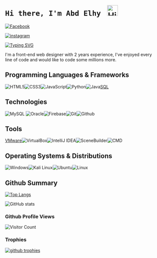 # `Hi there, I'm Abd Elhy ` <img src="https://user-images.githubusercontent.com/1303154/88677602-1635ba80-d120-11ea-84d8-d263ba5fc3c0.gif" width="35px" alt="Hi!">

[![Facebook](https://img.shields.io/badge/Facebook-%231877F2.svg?&style=flat-square&logo=facebook&logoColor=white)](https://www.facebook.com/profile.php?id=100012893827867)

[![instagram](https://img.shields.io/badge/instagram-E4405F?.svg?&style=flat-square&logo=instagram&logoColor=white)](https://www.instagram.com/abdelhy_alaa/)

[![Typing SVG](https://readme-typing-svg.herokuapp.com?font=comfortaa&color=00EE00&size=24&width=500&lines=I'm+front+end+web+designer;and+Back+end+developer;and+Cyber+Security+Engineer!;font=comfortaa&color=00EE00&size=24&width=500&lines=Nice+to+meet+you...+❤❤)](https://git.io/typing-svg)

I'm a front-end web designer with 2 years experience, I've enjoyed every line of code and would like to code some millions more.
## Programming Languages & Frameworks

![HTML5](https://img.icons8.com/color/35/html-5.png)![CSS3](https://img.icons8.com/color/35/css3.png)![JavaScript](https://img.icons8.com/color/35/javascript.png)![Python](https://img.icons8.com/color/35/python--v1.png)![Java](https://img.icons8.com/color/35/java-coffee-cup-logo--v1.png)[SQL](https://img.icons8.com/external-soft-fill-juicy-fish/35/external-sql-coding-and-development-soft-fill-soft-fill-juicy-fish.png)

## Technologies

![MySQL](https://img.icons8.com/?id=UFXRpPFebwa2&size=35) ![Oracle](https://img.icons8.com/color/35/oracle-logo.png)![Firebase](https://img.icons8.com/?id=62452&size=35&color=000000)![Git](https://img.icons8.com/color/35/git.png)![Github](https://img.icons8.com/?id=52539&size=35)

## Tools

[VMware](https://img.icons8.com/?id=mkkp6yt38FVq&size=35)![VirtualBox](https://img.icons8.com/?id=38792&size=35)![IntelliJ IDEA](https://img.icons8.com/?id=61466&size=35)![SceneBuilder](https://img.icons8.com/?id=BZz399uT6eo0&size=35&color=000000)![CMD](https://img.icons8.com/?id=19291&size=35)

## Operating Systems & Distributions
 
![Windows](https://img.icons8.com/color/35/windows-10.png)![Kali Linux](https://img.icons8.com/color/35/kali-linux.png)![Ubuntu](https://img.icons8.com/color/35/ubuntu--v1.png)![Linux](https://img.icons8.com/color/35/linux.png)
## Github Summary

[![Top Langs](https://github-readme-stats.vercel.app/api/top-langs/?username=AbedAlaa20&layout=compact&theme=chartreuse-dark&count_private=true&langs_count=10)](https://github.com/anuraghazra/github-readme-stats)

![GitHub stats](https://github-readme-stats.vercel.app/api?username=AbedAlaa20&count_private=true&show_icons=true&theme=chartreuse-dark)

### Github Profile Views
![Visitor Count](https://profile-counter.glitch.me/{AbedAlaa20}/count.svg)

### Trophies
<a href="https://github.com/ryo-ma/github-profile-trophy">
    <img alt="github trophies" src="https://github-profile-trophy.vercel.app/?username=AbedAlaa20&theme=darkhub&no-frame=true&column=10">
</a>
